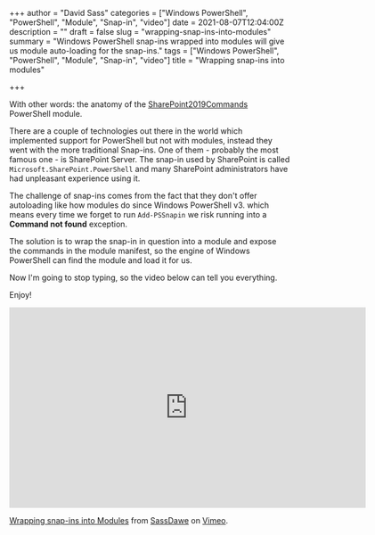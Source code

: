 +++
author = "David Sass"
categories = ["Windows PowerShell", "PowerShell", "Module", "Snap-in", "video"]
date = 2021-08-07T12:04:00Z
description = ""
draft = false
slug = "wrapping-snap-ins-into-modules"
summary = "Windows PowerShell snap-ins wrapped into modules will give us module auto-loading for the snap-ins."
tags = ["Windows PowerShell", "PowerShell", "Module", "Snap-in", "video"]
title = "Wrapping snap-ins into modules"

+++


With other words: the anatomy of the [SharePoint2019Commands](https://github.com/sassdawe/SharePoint2019Commands) PowerShell module.

There are a couple of technologies out there in the world which implemented support for PowerShell but not with modules, instead they went with the more traditional Snap-ins. One of them - probably the most famous one - is SharePoint Server. The snap-in used by SharePoint is called `Microsoft.SharePoint.PowerShell` and many SharePoint administrators have had unpleasant experience using it. 

The challenge of snap-ins comes from the fact that they don't offer autoloading like how modules do since Windows PowerShell v3. which means every time we forget to run `Add-PSSnapin` we risk running into a **Command not found** exception.

The solution is to wrap the snap-in in question into a module and expose the commands in the module manifest, so the engine of Windows PowerShell can find the module and load it for us.

Now I'm going to stop typing, so the video below can tell you everything. 

Enjoy!

<iframe src="https://player.vimeo.com/video/584223062" width="640" height="360" frameborder="0" allow="autoplay; fullscreen; picture-in-picture" allowfullscreen></iframe>
<p><a href="https://vimeo.com/584223062">Wrapping snap-ins into Modules</a> from <a href="https://vimeo.com/sassdawe">SassDawe</a> on <a href="https://vimeo.com">Vimeo</a>.</p>



